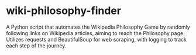 # wiki-philosophy-finder
A Python script that automates the Wikipedia Philosophy Game by randomly following links on Wikipedia articles, aiming to reach the Philosophy page. Utilizes requests and BeautifulSoup for web scraping, with logging to track each step of the journey.
